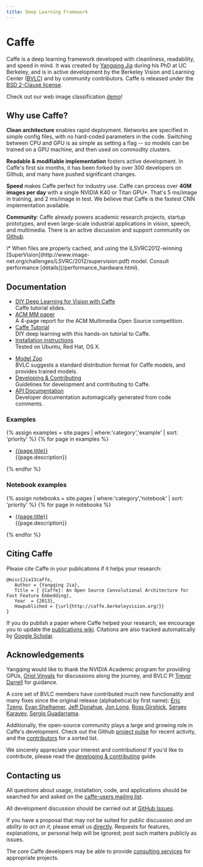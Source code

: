 ```yaml
---
title: Deep Learning Framework
---
```


# Caffe

Caffe is a deep learning framework developed with cleanliness, readability, and speed in mind.
It was created by [Yangqing Jia](http://daggerfs.com) during his PhD at UC Berkeley, and is in active development by the Berkeley Vision and Learning Center ([BVLC](http://bvlc.eecs.berkeley.edu)) and by community contributors.
Caffe is released under the [BSD 2-Clause license](https://github.com/BVLC/caffe/blob/master/LICENSE).

Check out our web image classification [demo](http://demo.caffe.berkeleyvision.org)!

## Why use Caffe?

**Clean architecture** enables rapid deployment.
Networks are specified in simple config files, with no hard-coded parameters in the code.
Switching between CPU and GPU is as simple as setting a flag -- so models can be trained on a GPU machine, and then used on commodity clusters.

**Readable & modifiable implementation** fosters active development.
In Caffe's first six months, it has been forked by over 300 developers on Github, and many have pushed significant changes.

**Speed** makes Caffe perfect for industry use.
Caffe can process over **40M images per day** with a single NVIDIA K40 or Titan GPU\*.
That's 5 ms/image in training, and 2 ms/image in test.
We believe that Caffe is the fastest CNN implementation available.

**Community**: Caffe already powers academic research projects, startup prototypes, and even large-scale industrial applications in vision, speech, and multimedia.
There is an active discussion and support community on [Github](https://github.com/BVLC/caffe/issues).

<p class="footnote" markdown="1">
\* When files are properly cached, and using the ILSVRC2012-winning [SuperVision](http://www.image-net.org/challenges/LSVRC/2012/supervision.pdf) model.
Consult performance [details](/performance_hardware.html).
</p>

## Documentation

- [DIY Deep Learning for Vision with Caffe](https://docs.google.com/presentation/d/1UeKXVgRvvxg9OUdh_UiC5G71UMscNPlvArsWER41PsU/edit#slide=id.p)<br>
Caffe tutorial slides.
- [ACM MM paper](http://ucb-icsi-vision-group.github.io/caffe-paper/caffe.pdf)<br>
A 4-page report for the ACM Multimedia Open Source competition.
- [Caffe Tutorial](/tutorial)<br>
DIY deep learning with this hands-on tutorial to Caffe.
- [Installation instructions](/installation.html)<br>
Tested on Ubuntu, Red Hat, OS X.
* [Model Zoo](/model_zoo.html)<br>
BVLC suggests a standard distribution format for Caffe models, and provides trained models.
* [Developing & Contributing](/development.html)<br>
Guidelines for development and contributing to Caffe.
* [API Documentation](/doxygen/)<br>
Developer documentation automagically generated from code comments.

### Examples

{% assign examples = site.pages | where:'category','example' | sort: 'priority' %}
{% for page in examples %}
- <div><a href="{{page.url}}">{{page.title}}</a><br>{{page.description}}</div>
{% endfor %}

### Notebook examples

{% assign notebooks = site.pages | where:'category','notebook' | sort: 'priority' %}
{% for page in notebooks %}
- <div><a href="http://nbviewer.ipython.org/github/BVLC/caffe/blob/master/{{page.original_path}}">{{page.title}}</a><br>{{page.description}}</div>
{% endfor %}

## Citing Caffe

Please cite Caffe in your publications if it helps your research:

    @misc{Jia13caffe,
       Author = {Yangqing Jia},
       Title = { {Caffe}: An Open Source Convolutional Architecture for Fast Feature Embedding},
       Year  = {2013},
       Howpublished = {\url{http://caffe.berkeleyvision.org/}}
    }

If you do publish a paper where Caffe helped your research, we encourage you to update the [publications wiki](https://github.com/BVLC/caffe/wiki/Publications).
Citations are also tracked automatically by [Google Scholar](http://scholar.google.com/scholar?oi=bibs&hl=en&cites=17333247995453974016).

## Acknowledgements

Yangqing would like to thank the NVIDIA Academic program for providing GPUs, [Oriol Vinyals](http://www1.icsi.berkeley.edu/~vinyals/) for discussions along the journey, and BVLC PI [Trevor Darrell](http://www.eecs.berkeley.edu/~trevor/) for guidance.

A core set of BVLC members have contributed much new functionality and many fixes since the original release (alphabetical by first name):
[Eric Tzeng](https://github.com/erictzeng), [Evan Shelhamer](http://imaginarynumber.net/), [Jeff Donahue](http://jeffdonahue.com/), [Jon Long](https://github.com/longjon), [Ross Girshick](http://www.cs.berkeley.edu/~rbg/), [Sergey Karayev](http://sergeykarayev.com/), [Sergio Guadarrama](http://www.eecs.berkeley.edu/~sguada/).

Additionally, the open-source community plays a large and growing role in Caffe's development.
Check out the Github [project pulse](https://github.com/BVLC/caffe/pulse) for recent activity, and the [contributors](https://github.com/BVLC/caffe/graphs/contributors) for a sorted list.

We sincerely appreciate your interest and contributions!
If you'd like to contribute, please read the [developing & contributing](development.html) guide.

## Contacting us

All questions about usage, installation, code, and applications should be searched for and asked on the [caffe-users mailing list](https://groups.google.com/forum/#!forum/caffe-users).

All development discussion should be carried out at [GitHub Issues](https://github.com/BVLC/caffe/issues).

If you have a proposal that may not be suited for public discussion *and an ability to act on it*, please email us [directly](mailto:caffe-dev@googlegroups.com).
Requests for features, explanations, or personal help will be ignored; post such matters publicly as issues.

The core Caffe developers may be able to provide [consulting services](mailto:caffe-coldpress@googlegroups.com) for appropriate projects.
